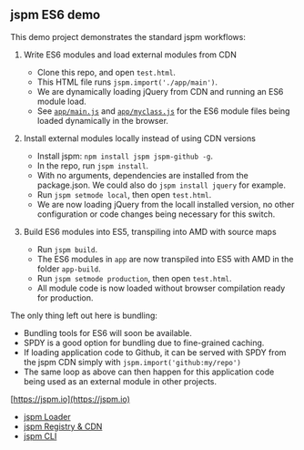jspm ES6 demo
---

This demo project demonstrates the standard jspm workflows:

1. Write ES6 modules and load external modules from CDN
   * Clone this repo, and open `test.html`.
   * This HTML file runs `jspm.import('./app/main')`.
   * We are dynamically loading jQuery from CDN and running an ES6 module load.
   * See [`app/main.js`](https://github.com/jspm/demo-es6/blob/master/app/main.js) and [`app/myclass.js`](https://github.com/jspm/demo-es6/blob/master/app/my-class.js) for the ES6 module files being loaded dynamically in the browser.

2. Install external modules locally instead of using CDN versions
   * Install jspm: `npm install jspm jspm-github -g`.
   * In the repo, run `jspm install`.
   * With no arguments, dependencies are installed from the package.json. We could also do `jspm install jquery` for example.
   * Run `jspm setmode local`, then open `test.html`.
   * We are now loading jQuery from the locall installed version, no other configuration or code changes being necessary for this switch.

3. Build ES6 modules into ES5, transpiling into AMD with source maps
   * Run `jspm build`.
   * The ES6 modules in `app` are now transpiled into ES5 with AMD in the folder `app-build`.
   * Run `jspm setmode production`, then open `test.html`.
   * All module code is now loaded without browser compilation ready for production.

The only thing left out here is bundling:
* Bundling tools for ES6 will soon be available.
* SPDY is a good option for bundling due to fine-grained caching.
* If loading application code to Github, it can be served with SPDY from the jspm CDN simply with `jspm.import('github:my/repo')`
* The same loop as above can then happen for this application code being used as an external module in other projects.

[https://jspm.io](https://jspm.io)
* [jspm Loader](https://github.com/jspm/jspm-loader)
* [jspm Registry & CDN](https://github.com/jspm/registry)
* [jspm CLI](https://github.com/jspm/jspm-cli)
